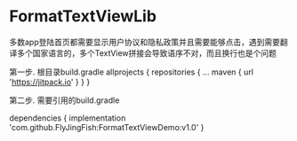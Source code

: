 # FormatTextViewLib
多数app登陆首页都需要显示用户协议和隐私政策并且需要能够点击，遇到需要翻译多个国家语言的，多个TextView拼接会导致语序不对，而且换行也是个问题


第一步. 根目录build.gradle
allprojects {
	repositories {
		...
		maven { url 'https://jitpack.io' }
	}
}

第二步. 需要引用的build.gradle

dependencies {
	implementation 'com.github.FlyJingFish:FormatTextViewDemo:v1.0'
}
